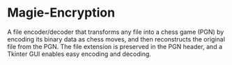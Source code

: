 # Magie-Encryption
A file encoder/decoder that transforms any file into a chess game (PGN) by encoding its binary data as chess moves, and then reconstructs the original file from the PGN. The file extension is preserved in the PGN header, and a Tkinter GUI enables easy encoding and decoding.
